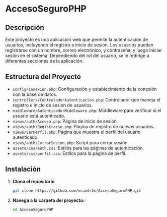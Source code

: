 # AccesoSeguroPHP

## Descripción

Este proyecto es una aplicación web que permite la autenticación de usuarios, incluyendo el registro e inicio de sesión. Los usuarios pueden registrarse con un nombre, correo electrónico, y contraseña, y luego iniciar sesión en el sistema. Dependiendo del rol del usuario, se le redirige a diferentes secciones de la aplicación.

## Estructura del Proyecto

- `config/Conexion.php`: Configuración y establecimiento de la conexión con la base de datos.
- `controllers/ControladorAutenticacion.php`: Controlador que maneja el registro e inicio de sesión de usuarios.
- `middleware/AutenticadorMiddleware.php`: Middleware para verificar si el usuario está autenticado.
- `views/auth/Acceso.php`: Página de inicio de sesión.
- `views/auth/Registrarse.php`: Página de registro de nuevos usuarios.
- `views/VerPerfil.php`: Página que muestra el perfil del usuario autenticado.
- `views/auth/CerrarSesion.php`: Script para cerrar sesión.
- `assets/css/auth.css`: Estilos para las páginas de autenticación.
- `assets/css/perfil.css`: Estilos para la página de perfil.

## Instalación

1. **Clona el repositorio**:
   ```bash
   git clone https://github.com/nsandr3s/AccesoSeguroPHP.git
2. **Navega a la carpeta del proyecto:**:
   ```bash
   cd AccesoSeguroPHP